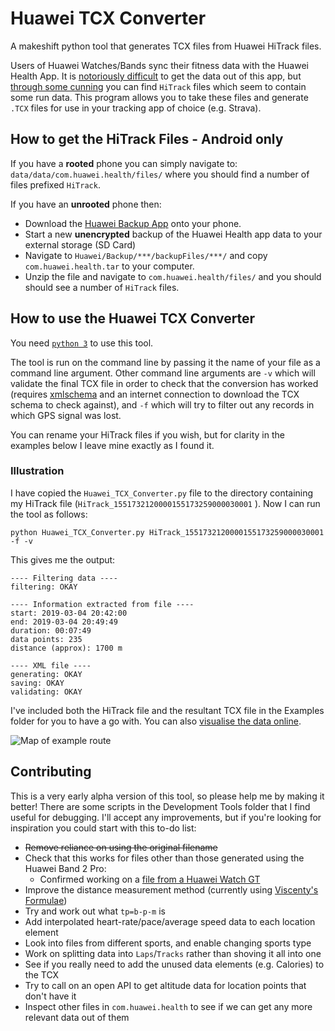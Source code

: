# Huawei TCX Converter
A makeshift python tool that generates TCX files from Huawei HiTrack files.

Users of Huawei Watches/Bands sync their fitness data with the Huawei Health App. It is [notoriously difficult](https://uk.community.huawei.com/software-17/huawei-health-integration-with-other-services-1198/index3.html) to get the data out of this app, but [through some cunning](https://forum.xda-developers.com/smartwatch/huawei-watch/huawei-watch-gt-export-data-health-t3874330) you can find `HiTrack` files which seem to contain some run data. This program allows you to take these files and generate `.TCX` files for use in your tracking app of choice (e.g. Strava).

## How to get the HiTrack Files - Android only

If you have a **rooted** phone you can simply navigate to: `data/data/com.huawei.health/files/` where you should find a number of files prefixed `HiTrack`.

If you have an **unrooted** phone then:
- Download the [Huawei Backup App](https://play.google.com/store/apps/details?id=com.huawei.KoBackup&hl=en_GB) onto your phone.
- Start a new **unencrypted** backup of the Huawei Health app data to your external storage (SD Card)
- Navigate to `Huawei/Backup/***/backupFiles/***/` and copy `com.huawei.health.tar` to your computer.
- Unzip the file and navigate to `com.huawei.health/files/` and you should should see a number of `HiTrack` files.

## How to use the Huawei TCX Converter
You need [`python 3`](https://www.python.org/downloads/) to use this tool.

The tool is run on the command line by passing it the name of your file as a command line argument. Other command line arguments are `-v` which will validate the final TCX file in order to check that the conversion has worked (requires [xmlschema](https://pypi.org/project/xmlschema/) and an internet connection to download the TCX schema to check against), and `-f` which will try to filter out any records in which GPS signal was lost.

You can rename your HiTrack files if you wish, but for clarity in the examples below I leave mine exactly as I found it.

### Illustration
I have copied the `Huawei_TCX_Converter.py` file to the directory containing my HiTrack file (`HiTrack_1551732120000155173259000030001` ). Now I can run the tool as follows:

    python Huawei_TCX_Converter.py HiTrack_1551732120000155173259000030001 -f -v

This gives me the output:

    ---- Filtering data ----
    filtering: OKAY

    ---- Information extracted from file ----
    start: 2019-03-04 20:42:00
    end: 2019-03-04 20:49:49
    duration: 00:07:49
    data points: 235
    distance (approx): 1700 m

    ---- XML file ----
    generating: OKAY
    saving: OKAY
    validating: OKAY

I've included both the HiTrack file and the resultant TCX file in the Examples folder for you to have a go with. You can also [visualise the data online](https://www.mygpsfiles.com/app/#3gcQ1H3M).

![Map of example route](https://raw.githubusercontent.com/aricooperdavis/Huawei-TCX-Converter/master/Examples/Route.PNG)

## Contributing
This is a very early alpha version of this tool, so please help me by making it better! There are some scripts in the Development Tools folder that I find useful for debugging. I'll accept any improvements, but if you're looking for inspiration you could start with this to-do list:
* ~~Remove reliance on using the original filename~~
* Check that this works for files other than those generated using the Huawei Band 2 Pro:
  * Confirmed working on a [file from a Huawei Watch GT](https://forum.xda-developers.com/smartwatch/huawei-watch/huawei-watch-gt-export-data-health-t3874330#post79042345)
* Improve the distance measurement method (currently using [Viscenty's Formulae](https://en.wikipedia.org/wiki/Vincenty%27s_formulae))
* Try and work out what `tp=b-p-m` is
* Add interpolated heart-rate/pace/average speed data to each location element
* Look into files from different sports, and enable changing sports type
* Work on splitting data into `Laps`/`Tracks` rather than shoving it all into one
* See if you really need to add the unused data elements (e.g. Calories) to the TCX
* Try to call on an open API to get altitude data for location points that don't have it
* Inspect other files in `com.huawei.health` to see if we can get any more relevant data out of them
